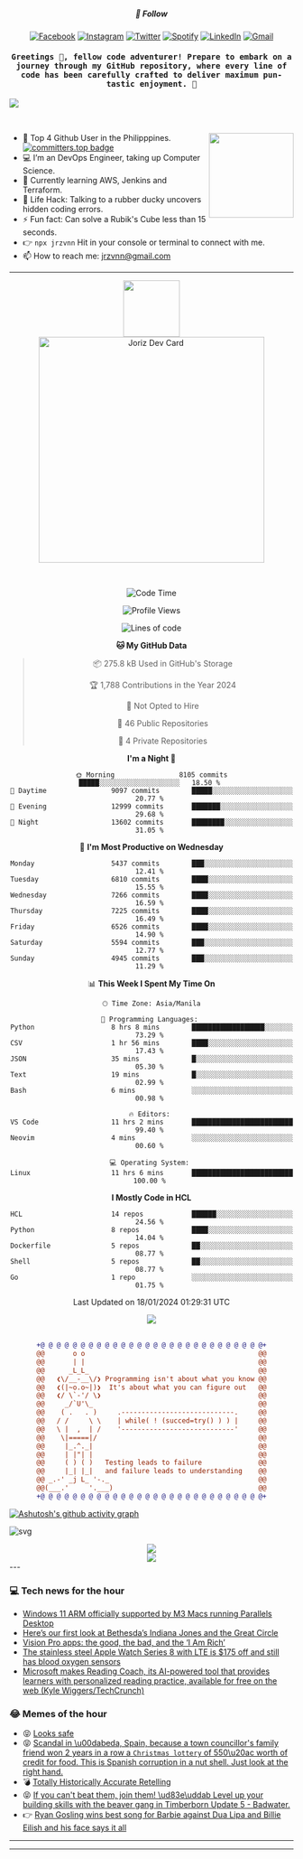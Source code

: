 <h5 align="center">💬 Follow</h5>
<div align="center">

[![Facebook](https://img.shields.io/badge/Facebook-%231877F2.svg?style=for-the-badge&logo=Facebook&logoColor=white)](https://www.facebook.com/Horisyo/)
[![Instagram](https://img.shields.io/badge/Instagram-%23E4405F.svg?style=for-the-badge&logo=Instagram&logoColor=white)](https://www.instagram.com/jrzvnn_/)
[![Twitter](https://img.shields.io/badge/Twitter-%231DA1F2.svg?style=for-the-badge&logo=Twitter&logoColor=white)](https://twitter.com/jrz_studies)
[![Spotify](https://img.shields.io/badge/Spotify-%231ED760.svg?style=for-the-badge&logo=Spotify&logoColor=white)](https://open.spotify.com/user/217td4qrc6mzqjodfalmzjpdi?si=b93099b9078c4ccb)
[![LinkedIn](https://img.shields.io/badge/LinkedIn-%230077B5.svg?style=for-the-badge&logo=LinkedIn&logoColor=white)](https://www.linkedin.com/in/jrz-vnn/)
[![Gmail](https://img.shields.io/badge/Gmail-D14836?style=for-the-badge&logo=gmail&logoColor=white)](mailto:jrzvnn@gmail.com)

</div>
<h4 align="center"><samp>Greetings 👋, fellow code adventurer! Prepare to embark on a journey through my GitHub repository, where every line of code has been carefully crafted to deliver maximum pun-tastic enjoyment. 🚀 </samp></h4>

<!--horizontal divider(gradiant)-->
<img src="https://user-images.githubusercontent.com/73097560/115834477-dbab4500-a447-11eb-908a-139a6edaec5c.gif">

&nbsp; 

<img align='right' src='https://github.com/Rishit-dagli/Rishit-dagli/blob/master/images/octocat-anime.gif' width='150"'>

- 🚀 Top 4 Github User in the Philipppines. [![committers.top badge](https://user-badge.committers.top/philippines/jrzvnn.svg)](https://user-badge.committers.top/philippines/USERNAME)
- 💻 I’m an DevOps Engineer, taking up Computer Science.
- 🤖 Currently learning AWS, Jenkins and Terraform.
- 🎯 Life Hack: Talking to a rubber ducky uncovers hidden coding errors.
- ⚡ Fun fact: Can solve a Rubik's Cube less than 15 seconds.
- 👉 `npx jrzvnn` Hit in your console or terminal to connect with me.
- 📫 How to reach me: jrzvnn@gmail.com

---

<!--🖼️OCTOCAT-->
<p align="center">

<img src="https://media.giphy.com/media/IP7sarl7C5lSFCw9rG/giphy.gif"  width="100px" height="100px">
<br />
<a href="https://app.daily.dev/jorizvillanueva"><img src="https://github.com/jrzvnn/jrzvnn/blob/main/devcard.svg" width="400" alt="Joriz Dev Card"/></a>
</p>

<br />
<div align="center">

<!--START_SECTION:waka-->
![Code Time](http://img.shields.io/badge/Code%20Time-242%20hrs%2042%20mins-blue)

![Profile Views](http://img.shields.io/badge/Profile%20Views-24-blue)

![Lines of code](https://img.shields.io/badge/From%20Hello%20World%20I%27ve%20Written-1.6%20million%20lines%20of%20code-blue)

**🐱 My GitHub Data** 

> 📦 275.8 kB Used in GitHub's Storage 
 > 
> 🏆 1,788 Contributions in the Year 2024
 > 
> 🚫 Not Opted to Hire
 > 
> 📜 46 Public Repositories 
 > 
> 🔑 4 Private Repositories 
 > 
**I'm a Night 🦉** 

```text
🌞 Morning                8105 commits        █████░░░░░░░░░░░░░░░░░░░░   18.50 % 
🌆 Daytime                9097 commits        █████░░░░░░░░░░░░░░░░░░░░   20.77 % 
🌃 Evening                12999 commits       ███████░░░░░░░░░░░░░░░░░░   29.68 % 
🌙 Night                  13602 commits       ████████░░░░░░░░░░░░░░░░░   31.05 % 
```
📅 **I'm Most Productive on Wednesday** 

```text
Monday                   5437 commits        ███░░░░░░░░░░░░░░░░░░░░░░   12.41 % 
Tuesday                  6810 commits        ████░░░░░░░░░░░░░░░░░░░░░   15.55 % 
Wednesday                7266 commits        ████░░░░░░░░░░░░░░░░░░░░░   16.59 % 
Thursday                 7225 commits        ████░░░░░░░░░░░░░░░░░░░░░   16.49 % 
Friday                   6526 commits        ████░░░░░░░░░░░░░░░░░░░░░   14.90 % 
Saturday                 5594 commits        ███░░░░░░░░░░░░░░░░░░░░░░   12.77 % 
Sunday                   4945 commits        ███░░░░░░░░░░░░░░░░░░░░░░   11.29 % 
```


📊 **This Week I Spent My Time On** 

```text
🕑︎ Time Zone: Asia/Manila

💬 Programming Languages: 
Python                   8 hrs 8 mins        ██████████████████░░░░░░░   73.29 % 
CSV                      1 hr 56 mins        ████░░░░░░░░░░░░░░░░░░░░░   17.43 % 
JSON                     35 mins             █░░░░░░░░░░░░░░░░░░░░░░░░   05.30 % 
Text                     19 mins             █░░░░░░░░░░░░░░░░░░░░░░░░   02.99 % 
Bash                     6 mins              ░░░░░░░░░░░░░░░░░░░░░░░░░   00.98 % 

🔥 Editors: 
VS Code                  11 hrs 2 mins       █████████████████████████   99.40 % 
Neovim                   4 mins              ░░░░░░░░░░░░░░░░░░░░░░░░░   00.60 % 

💻 Operating System: 
Linux                    11 hrs 6 mins       █████████████████████████   100.00 % 
```

**I Mostly Code in HCL** 

```text
HCL                      14 repos            ██████░░░░░░░░░░░░░░░░░░░   24.56 % 
Python                   8 repos             ████░░░░░░░░░░░░░░░░░░░░░   14.04 % 
Dockerfile               5 repos             ██░░░░░░░░░░░░░░░░░░░░░░░   08.77 % 
Shell                    5 repos             ██░░░░░░░░░░░░░░░░░░░░░░░   08.77 % 
Go                       1 repo              ░░░░░░░░░░░░░░░░░░░░░░░░░   01.75 % 
```




 Last Updated on 18/01/2024 01:29:31 UTC
<!--END_SECTION:waka-->

<img src="https://wakatime.com/share/@jrzvnn/70a4618c-7cd9-4016-b7b9-eabe75c837ee.svg">

<br />
<br />

```diff
+@ @ @ @ @ @ @ @ @ @ @ @ @ @ @ @ @ @ @ @ @ @ @ @ @ @ @ @+
@@       o o                                           @@
@@       | |                                           @@
@@      _L_L_                                          @@
@@   ❮\/__-__\/❯ Programming isn't about what you know @@
@@   ❮(|~o.o~|)❯  It's about what you can figure out   @@
@@   ❮/ \`-'/ \❯                                       @@
@@     _/`U'\_                                         @@
@@    ( .   . )     .----------------------------.     @@
@@   / /     \ \    | while( ! (succed=try() ) ) |     @@
@@   \ |  ,  | /    '----------------------------'     @@
@@    \|=====|/                                        @@
@@     |_.^._|                                         @@
@@     | |"| |                                         @@
@@     ( ) ( )   Testing leads to failure              @@
@@     |_| |_|   and failure leads to understanding    @@
@@ _.-' _j L_ '-._                                     @@
@@(___.'     '.___)                                    @@
+@ @ @ @ @ @ @ @ @ @ @ @ @ @ @ @ @ @ @ @ @ @ @ @ @ @ @ @+

```

</div>




[![Ashutosh's github activity graph](https://github-readme-activity-graph.vercel.app/graph?username=jrzvnn&theme=github-compact)](https://github.com/ashutosh00710/github-readme-activity-graph)


![svg](profile-3d-contrib/profile-night-green.svg)

<div align="center">
<img src="https://github.com/jrzvnn/jrzvnn/blob/output/github-snake-dark.svg">
</div>

<div align=center>
<img align=center src=https://metrics.lecoq.io/jrzvnn?template=classic&isocalendar=1&languages=1&achievements=1&base=header%2C%20activity%2C%20community%2C%20repositories%2C%20metadata&base.indepth=false&base.hireable=false&base.skip=false&isocalendar=false&isocalendar.duration=full-year&languages=false&languages.limit=8&languages.threshold=0%25&languages.other=false&languages.colors=github&languages.sections=most-used&languages.indepth=false&languages.analysis.timeout=15&languages.analysis.timeout.repositories=7.5&languages.categories=markup%2C%20programming&languages.recent.categories=markup%2C%20programming&languages.recent.load=300&languages.recent.days=14&achievements=false&achievements.threshold=C&achievements.secrets=true&achievements.display=detailed&achievements.limit=0&config.timezone=Asia%2FManila)
</div>
<div align="left">
---

### 💻 Tech news for the hour

<!-- TECH:START -->
 - [Windows 11 ARM officially supported by M3 Macs running Parallels Desktop](https://appleinsider.com/articles/24/01/18/windows-11-arm-officially-supported-by-m3-macs-running-parallels-desktop?utm_medium=rss)
 - [Here’s our first look at Bethesda’s Indiana Jones and the Great Circle](https://www.theverge.com/24040391/indiana-jones-and-the-great-circle-gameplay-trailer-xbox-bethesda)
 - [Vision Pro apps: the good, the bad, and the ‘I Am Rich’](https://www.theverge.com/2024/1/18/24043367/apple-vision-pro-apps-good-bad)
 - [The stainless steel Apple Watch Series 8 with LTE is $175 off and still has blood oxygen sensors](https://www.theverge.com/2024/1/18/24043019/apple-watch-series-8-deal-sony-wf-1000xm5-elgato-stream-deck-amd-ryzen-5-sale)
 - [Microsoft makes Reading Coach, its AI-powered tool that provides learners with personalized reading practice, available for free on the web &lpar;Kyle Wiggers/TechCrunch&rpar;](http://www.techmeme.com/240118/p36#a240118p36)<!-- TECH:END -->

### 😂 Memes of the hour

<!-- MEMES:START -->
 - 😝 [Looks safe](http://9gag.com/gag/a1P9moP)
 - 😝 [Scandal in \u00dabeda, Spain, because a town councillor&#39;s family friend won 2 years in a row a `Christmas lottery` of 550\u20ac worth of credit for food. This is Spanish corruption in a nut shell. Just look at the right hand.](http://9gag.com/gag/aWGzLen)
 - 💣 [Totally Historically Accurate Retelling](http://9gag.com/gag/aXnBNPz)
 - 😝 [If you can&#39;t beat them, join them! \ud83e\uddab Level up your building skills with the beaver gang in Timberborn Update 5 - Badwater.](http://9gag.com/gag/abv7Y8r)
 - 👉 [Ryan Gosling wins best song for Barbie against Dua Lipa and Billie Eilish and his face says it all](http://9gag.com/gag/aA0j0g0)<!-- MEMES:END -->

---

---
